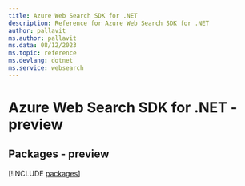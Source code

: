 ```yaml
---
title: Azure Web Search SDK for .NET
description: Reference for Azure Web Search SDK for .NET
author: pallavit
ms.author: pallavit
ms.data: 08/12/2023
ms.topic: reference
ms.devlang: dotnet
ms.service: websearch
---
```

# Azure Web Search SDK for .NET - preview
## Packages - preview
[!INCLUDE [packages](web-search-index.md)]